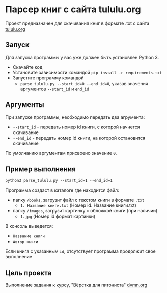 # Парсер книг с сайта tululu.org

Проект предназначен для скачивания книг в формате .txt с сайта [tululu.org](https://tululu.org/)

## Запуск

Для запуска программы у вас уже должен быть установлен Python 3.

- Скачайте код
- Установите зависимости командой `pip install -r requirements.txt`
- Запустите программу командой
  * `parse_tululu.py --start_id=0 --end_id=0`, указав значения аргументов `--start_id` и `end_id`

## Аргументы

При запуске программы, необходимо передать два агрумента:
- `--start_id` - передать номер id книги, с которой начнется скачивание
- `--end_id` - передать номер id книги, на которой остановится скачивание

По умолчанию аргументам присвоено значение `0`.

## Пример выполнения

`python3 parse_tululu.py --start_id=1 --end_id=1`

Программа создаст в каталоге где находится файл: 
- папку `/books`, загрузит файл с текстом книги в формате `.txt`
  * `1. Название книги.txt` (Номер id. Название книги.txt)
- папку `/images`, загрузит картинку с обложкой книги (при наличии)
  * `1.jpg` (Номер id.формат картинки)

В консоль выведется:
- `Название книги`
- `Автор книги`

Если книга с указанным `id`, отсутствует программа продолжит свое выполнение

## Цель проекта

Выполнение задания к курсу, "Вёрстка для питониста" [dvmn.org](https://dvmn.org/)
